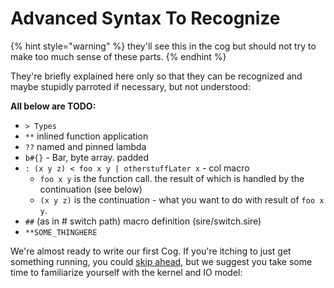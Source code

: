 # Advanced Syntax To Recognize

{% hint style="warning" %}
  they'll see this in the cog but should not try to make too much sense of these parts.
{% endhint %}

They're briefly explained here only so that they can be recognized and maybe stupidly parroted if necessary, but not understood:

**All below are TODO:**

* `> Types`
* `**` inlined function application
* `??` named and pinned lambda
* `b#{}` - Bar, byte array. padded
* `: (x y z) < foo x y | otherstuffLater x` - col macro
  * `foo x y` is the function call. the result of which is handled by the continuation (see below)
  * `(x y z)` is the continuation - what you want to do with result of `foo x y`.
* `##` (as in # switch path) macro definition (sire/switch.sire)
* `**SOME_THINGHERE`

We're almost ready to write our first Cog. If you're itching to just get something running, you could [skip ahead](/a-simple-cog/intro.md), but we suggest you take some time to familiarize yourself with the kernel and IO model:
